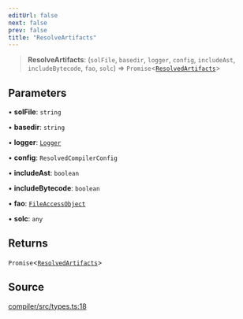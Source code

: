 ```yaml
---
editUrl: false
next: false
prev: false
title: "ResolveArtifacts"
---
```


> **ResolveArtifacts**: (`solFile`, `basedir`, `logger`, `config`, `includeAst`, `includeBytecode`, `fao`, `solc`) => `Promise`\<[`ResolvedArtifacts`](/reference/tevm/compiler/types/type-aliases/resolvedartifacts/)\>

## Parameters

• **solFile**: `string`

• **basedir**: `string`

• **logger**: [`Logger`](/reference/tevm/compiler/types/type-aliases/logger/)

• **config**: `ResolvedCompilerConfig`

• **includeAst**: `boolean`

• **includeBytecode**: `boolean`

• **fao**: [`FileAccessObject`](/reference/tevm/compiler/types/type-aliases/fileaccessobject/)

• **solc**: `any`

## Returns

`Promise`\<[`ResolvedArtifacts`](/reference/tevm/compiler/types/type-aliases/resolvedartifacts/)\>

## Source

[compiler/src/types.ts:18](https://github.com/evmts/tevm-monorepo/blob/main/bundler-packages/compiler/src/types.ts#L18)

